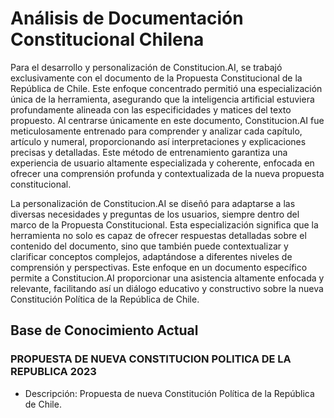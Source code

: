 # Análisis de Documentación Constitucional Chilena

Para el desarrollo y personalización de Constitucion.AI, se trabajó exclusivamente con el documento de la Propuesta Constitucional de la República de Chile. Este enfoque concentrado permitió una especialización única de la herramienta, asegurando que la inteligencia artificial estuviera profundamente alineada con las especificidades y matices del texto propuesto. Al centrarse únicamente en este documento, Constitucion.AI fue meticulosamente entrenado para comprender y analizar cada capítulo, artículo y numeral, proporcionando así interpretaciones y explicaciones precisas y detalladas. Este método de entrenamiento garantiza una experiencia de usuario altamente especializada y coherente, enfocada en ofrecer una comprensión profunda y contextualizada de la nueva propuesta constitucional.

La personalización de Constitucion.AI se diseñó para adaptarse a las diversas necesidades y preguntas de los usuarios, siempre dentro del marco de la Propuesta Constitucional. Esta especialización significa que la herramienta no solo es capaz de ofrecer respuestas detalladas sobre el contenido del documento, sino que también puede contextualizar y clarificar conceptos complejos, adaptándose a diferentes niveles de comprensión y perspectivas. Este enfoque en un documento específico permite a Constitucion.AI proporcionar una asistencia altamente enfocada y relevante, facilitando así un diálogo educativo y constructivo sobre la nueva Constitución Política de la República de Chile.

## Base de Conocimiento Actual

### PROPUESTA DE NUEVA CONSTITUCION POLITICA DE LA REPUBLICA 2023
- Descripción: Propuesta de nueva Constitución Política de la República de Chile.
